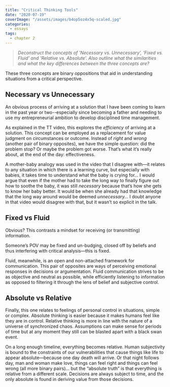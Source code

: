 ```yaml
---
title: "Critical Thinking Tools"
date: "2020-07-19"
coverImage: "/assets/images/b4op5oz4x5q-scaled.jpg"
categories:
  - essays
tags:
  - chapter 2
---
```


> _Deconstruct the concepts of 'Necessary vs. Unnecessary', 'Fixed vs. Fluid' and 'Relative vs. Absolute'. Also outline what the similarities and what the key differences between the three concepts are?_ 

These three concepts are binary oppositions that aid in understanding situations from a critical perspective. 

## Necessary vs Unnecessary

An obvious process of arriving at a solution that I have been coming to learn in the past year or two--especially since becoming a father and needing to use my entrepreneurial ambition to develop disciplined time management.

As explained in the TT video, this explores the _efficiency_ of arriving at a solution. This concept can be employed as a replacement for value judgment on circumstances or outcome. Instead of _right_ and _wrong_ (another pair of binary opposites), we have the simple question: did the problem stop? Or maybe the problem got worse. That’s what it’s really about, at the end of the day: effectiveness. 

A mother-baby analogy was used in the video that I disagree with—it relates to any situation in which there is a learning curve, but especially with babies, it takes time to understand what the baby is crying for... I would argue that even if the mother had to take the long way to finally figure out how to soothe the baby, it was still _necessary_ because that’s how she gets to know her baby better. It would be when she already had that knowledge that the long way around would be deemed _unnecessary..._ I doubt anyone in that video would disagree with that, but it wasn’t so explicit in the talk. 

## Fixed vs Fluid

Obvious? This contrasts a mindset for receiving (or transmitting) information.

Someone’s POV may be fixed and un-budging, closed off by beliefs and thus interfering with critical analysis—this is fixed.

Fluid, meanwhile, is an open and non-attached framework for communication. This pair of opposites are ways of perceiving emotional responses in decisions or argumentation. Fluid communication strives to be as objective and neutral as possible, while efficiently listening to information as opposed to filtering it through the lens of belief and subjective control. 

## **Absolute vs Relative**

Finally, this one relates to feelings of personal control in situations, simple or complex. Absolute thinking is easier because it makes humans feel like they are in control. Relative thinking is more in line with the nature of a universe of synchronized chaos. Assumptions can make sense for periods of time but at any moment they still can be blasted apart with a black swan event. 

On a long enough timeline, everything becomes relative. Human subjectivity is bound to the constraints of our vulnerabilities that cause things like life to appear absolute—because one day death will arrive. Or that night follows day, man and woman make love, things can feel right and things can feel wrong (all more binary pairs)... but the “absolute truth” is that everything is relative from a different scale. Decisions are always subject to time, and the only absolute is found in deriving value from those decisions.
